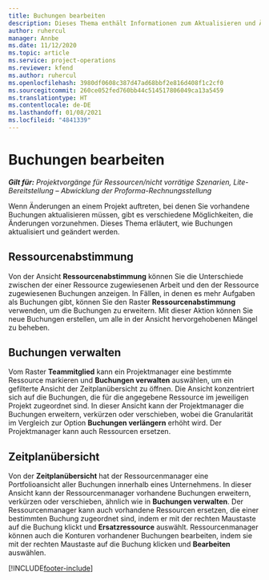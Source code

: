 ```yaml
---
title: Buchungen bearbeiten
description: Dieses Thema enthält Informationen zum Aktualisieren und Ändern von Buchungen.
author: ruhercul
manager: Annbe
ms.date: 11/12/2020
ms.topic: article
ms.service: project-operations
ms.reviewer: kfend
ms.author: ruhercul
ms.openlocfilehash: 3980df0608c387d47ad68bbf2e816d408f1c2cf0
ms.sourcegitcommit: 260ce052fed760bb44c514517806049ca13a5459
ms.translationtype: HT
ms.contentlocale: de-DE
ms.lasthandoff: 01/08/2021
ms.locfileid: "4841339"
---
```

# <a name="edit-bookings"></a>Buchungen bearbeiten

_**Gilt für:** Projektvorgänge für Ressourcen/nicht vorrätige Szenarien, Lite-Bereitstellung – Abwicklung der Proforma-Rechnungsstellung_


Wenn Änderungen an einem Projekt auftreten, bei denen Sie vorhandene Buchungen aktualisieren müssen, gibt es verschiedene Möglichkeiten, die Änderungen vorzunehmen. Dieses Thema erläutert, wie Buchungen aktualisiert und geändert werden.

## <a name="resource-reconciliation"></a>Ressourcenabstimmung

Von der Ansicht **Ressourcenabstimmung** können Sie die Unterschiede zwischen der einer Ressource zugewiesenen Arbeit und den der Ressource zugewiesenen Buchungen anzeigen. In Fällen, in denen es mehr Aufgaben als Buchungen gibt, können Sie den Raster **Ressourcenabstimmung** verwenden, um die Buchungen zu erweitern. Mit dieser Aktion können Sie neue Buchungen erstellen, um alle in der Ansicht hervorgehobenen Mängel zu beheben.

## <a name="maintain-bookings"></a>Buchungen verwalten

Vom Raster **Teammitglied** kann ein Projektmanager eine bestimmte Ressource markieren und **Buchungen verwalten** auswählen, um ein gefilterte Ansicht der Zeitplanübersicht zu öffnen. Die Ansicht konzentriert sich auf die Buchungen, die für die angegebene Ressource im jeweiligen Projekt zugeordnet sind. In dieser Ansicht kann der Projektmanager die Buchungen erweitern, verkürzen oder verschieben, wobei die Granularität im Vergleich zur Option **Buchungen verlängern** erhöht wird. Der Projektmanager kann auch Ressourcen ersetzen.

## <a name="schedule-board"></a>Zeitplanübersicht

Von der **Zeitplanübersicht** hat der Ressourcenmanager eine Portfolioansicht aller Buchungen innerhalb eines Unternehmens. In dieser Ansicht kann der Ressourcenmanager vorhandene Buchungen erweitern, verkürzen oder verschieben, ähnlich wie in **Buchungen verwalten**. Der Ressourcenmanager kann auch vorhandene Ressourcen ersetzen, die einer bestimmten Buchung zugeordnet sind, indem er mit der rechten Maustaste auf die Buchung klickt und **Ersatzressource** auswählt. Ressourcenmanager können auch die Konturen vorhandener Buchungen bearbeiten, indem sie mit der rechten Maustaste auf die Buchung klicken und **Bearbeiten** auswählen.


[!INCLUDE[footer-include](../includes/footer-banner.md)]